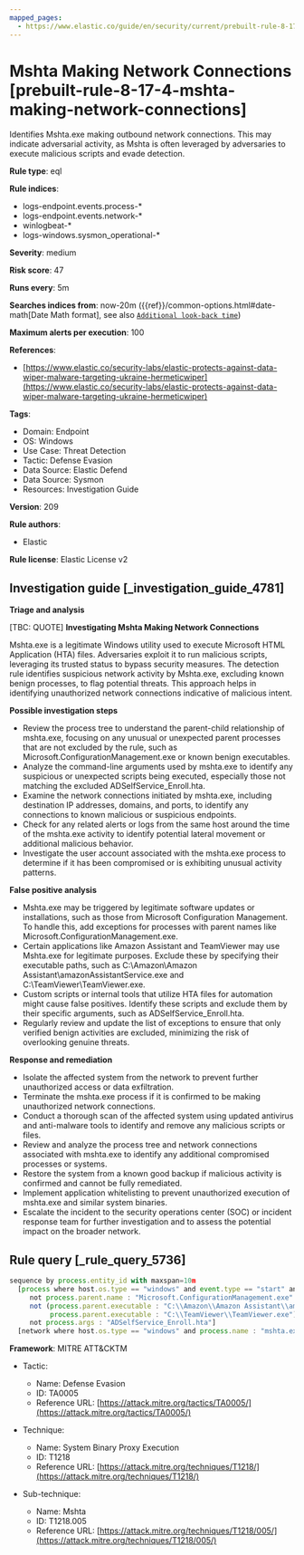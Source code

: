```yaml
---
mapped_pages:
  - https://www.elastic.co/guide/en/security/current/prebuilt-rule-8-17-4-mshta-making-network-connections.html
---
```


# Mshta Making Network Connections [prebuilt-rule-8-17-4-mshta-making-network-connections]

Identifies Mshta.exe making outbound network connections. This may indicate adversarial activity, as Mshta is often leveraged by adversaries to execute malicious scripts and evade detection.

**Rule type**: eql

**Rule indices**:

* logs-endpoint.events.process-*
* logs-endpoint.events.network-*
* winlogbeat-*
* logs-windows.sysmon_operational-*

**Severity**: medium

**Risk score**: 47

**Runs every**: 5m

**Searches indices from**: now-20m ({{ref}}/common-options.html#date-math[Date Math format], see also [`Additional look-back time`](docs-content://solutions/security/detect-and-alert/create-detection-rule.md#rule-schedule))

**Maximum alerts per execution**: 100

**References**:

* [https://www.elastic.co/security-labs/elastic-protects-against-data-wiper-malware-targeting-ukraine-hermeticwiper](https://www.elastic.co/security-labs/elastic-protects-against-data-wiper-malware-targeting-ukraine-hermeticwiper)

**Tags**:

* Domain: Endpoint
* OS: Windows
* Use Case: Threat Detection
* Tactic: Defense Evasion
* Data Source: Elastic Defend
* Data Source: Sysmon
* Resources: Investigation Guide

**Version**: 209

**Rule authors**:

* Elastic

**Rule license**: Elastic License v2

## Investigation guide [_investigation_guide_4781]

**Triage and analysis**

[TBC: QUOTE]
**Investigating Mshta Making Network Connections**

Mshta.exe is a legitimate Windows utility used to execute Microsoft HTML Application (HTA) files. Adversaries exploit it to run malicious scripts, leveraging its trusted status to bypass security measures. The detection rule identifies suspicious network activity by Mshta.exe, excluding known benign processes, to flag potential threats. This approach helps in identifying unauthorized network connections indicative of malicious intent.

**Possible investigation steps**

* Review the process tree to understand the parent-child relationship of mshta.exe, focusing on any unusual or unexpected parent processes that are not excluded by the rule, such as Microsoft.ConfigurationManagement.exe or known benign executables.
* Analyze the command-line arguments used by mshta.exe to identify any suspicious or unexpected scripts being executed, especially those not matching the excluded ADSelfService_Enroll.hta.
* Examine the network connections initiated by mshta.exe, including destination IP addresses, domains, and ports, to identify any connections to known malicious or suspicious endpoints.
* Check for any related alerts or logs from the same host around the time of the mshta.exe activity to identify potential lateral movement or additional malicious behavior.
* Investigate the user account associated with the mshta.exe process to determine if it has been compromised or is exhibiting unusual activity patterns.

**False positive analysis**

* Mshta.exe may be triggered by legitimate software updates or installations, such as those from Microsoft Configuration Management. To handle this, add exceptions for processes with parent names like Microsoft.ConfigurationManagement.exe.
* Certain applications like Amazon Assistant and TeamViewer may use Mshta.exe for legitimate purposes. Exclude these by specifying their executable paths, such as C:\Amazon\Amazon Assistant\amazonAssistantService.exe and C:\TeamViewer\TeamViewer.exe.
* Custom scripts or internal tools that utilize HTA files for automation might cause false positives. Identify these scripts and exclude them by their specific arguments, such as ADSelfService_Enroll.hta.
* Regularly review and update the list of exceptions to ensure that only verified benign activities are excluded, minimizing the risk of overlooking genuine threats.

**Response and remediation**

* Isolate the affected system from the network to prevent further unauthorized access or data exfiltration.
* Terminate the mshta.exe process if it is confirmed to be making unauthorized network connections.
* Conduct a thorough scan of the affected system using updated antivirus and anti-malware tools to identify and remove any malicious scripts or files.
* Review and analyze the process tree and network connections associated with mshta.exe to identify any additional compromised processes or systems.
* Restore the system from a known good backup if malicious activity is confirmed and cannot be fully remediated.
* Implement application whitelisting to prevent unauthorized execution of mshta.exe and similar system binaries.
* Escalate the incident to the security operations center (SOC) or incident response team for further investigation and to assess the potential impact on the broader network.


## Rule query [_rule_query_5736]

```js
sequence by process.entity_id with maxspan=10m
  [process where host.os.type == "windows" and event.type == "start" and process.name : "mshta.exe" and
     not process.parent.name : "Microsoft.ConfigurationManagement.exe" and
     not (process.parent.executable : "C:\\Amazon\\Amazon Assistant\\amazonAssistantService.exe" or
          process.parent.executable : "C:\\TeamViewer\\TeamViewer.exe") and
     not process.args : "ADSelfService_Enroll.hta"]
  [network where host.os.type == "windows" and process.name : "mshta.exe"]
```

**Framework**: MITRE ATT&CKTM

* Tactic:

    * Name: Defense Evasion
    * ID: TA0005
    * Reference URL: [https://attack.mitre.org/tactics/TA0005/](https://attack.mitre.org/tactics/TA0005/)

* Technique:

    * Name: System Binary Proxy Execution
    * ID: T1218
    * Reference URL: [https://attack.mitre.org/techniques/T1218/](https://attack.mitre.org/techniques/T1218/)

* Sub-technique:

    * Name: Mshta
    * ID: T1218.005
    * Reference URL: [https://attack.mitre.org/techniques/T1218/005/](https://attack.mitre.org/techniques/T1218/005/)



